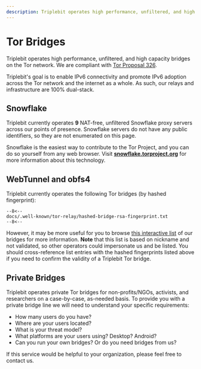 ```yaml
---
description: Triplebit operates high performance, unfiltered, and high capacity bridges on the Tor network.
---
```


# Tor Bridges

Triplebit operates high performance, unfiltered, and high capacity bridges on the Tor network. We are compliant with [Tor Proposal 326](https://spec.torproject.org/proposals/326-tor-relay-well-known-uri-rfc8615.html).

Triplebit's goal is to enable IPv6 connectivity and promote IPv6 adoption across the Tor network and the internet as a whole. As such, our relays and infrastructure are 100% dual-stack.

## Snowflake

Triplebit currently operates **9** NAT-free, unfiltered Snowflake proxy servers across our points of presence. Snowflake servers do not have any public identifiers, so they are not enumerated on this page.

Snowflake is the easiest way to contribute to the Tor Project, and you can do so yourself from any web browser. Visit [**snowflake.torproject.org**](https://snowflake.torproject.org/) for more information about this technology.

## WebTunnel and obfs4

Triplebit currently operates the following Tor bridges (by hashed fingerprint):

```
--8<--
docs/.well-known/tor-relay/hashed-bridge-rsa-fingerprint.txt
--8<--
```

However, it may be more useful for you to browse [this interactive list](https://metrics.torproject.org/rs.html#search/Triplebit%20type:bridge%20) of our bridges for more information. **Note** that this list is based on nickname and not validated, so other operators could impersonate us and be listed. You should cross-reference list entries with the hashed fingerprints listed above if you need to confirm the validity of a Triplebit Tor bridge.

## Private Bridges

Triplebit operates private Tor bridges for non-profits/NGOs, activists, and researchers on a case-by-case, as-needed basis. To provide you with a private bridge line we will need to understand your specific requirements:

- How many users do you have?
- Where are your users located?
- What is your threat model?
- What platforms are your users using? Desktop? Android?
- Can you run your own bridges? Or do you need bridges from us?

If this service would be helpful to your organization, please feel free to contact us.
